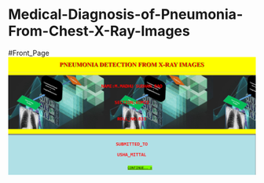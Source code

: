 # Medical-Diagnosis-of-Pneumonia-From-Chest-X-Ray-Images
#Front_Page
![](https://github.com/8897295404/Medical-Diagnosis-of-Pneumonia-From-Chest-X-Ray-Images/blob/main/FRONT_PAGE%20(2).png)
